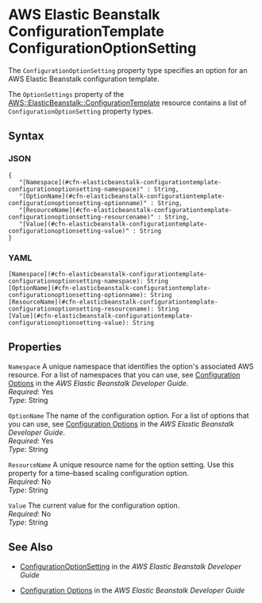 # AWS Elastic Beanstalk ConfigurationTemplate ConfigurationOptionSetting<a name="aws-properties-elasticbeanstalk-configurationtemplate-configurationoptionsetting"></a>

The `ConfigurationOptionSetting` property type specifies an option for an AWS Elastic Beanstalk configuration template\.

The `OptionSettings` property of the [AWS::ElasticBeanstalk::ConfigurationTemplate](aws-resource-beanstalk-configurationtemplate.md) resource contains a list of `ConfigurationOptionSetting` property types\.

## Syntax<a name="w3ab2c21c14d780b7"></a>

### JSON<a name="aws-properties-elasticbeanstalk-configurationtemplate-configurationoptionsetting-syntax.json"></a>

```
{
   "[Namespace](#cfn-elasticbeanstalk-configurationtemplate-configurationoptionsetting-namespace)" : String,
   "[OptionName](#cfn-elasticbeanstalk-configurationtemplate-configurationoptionsetting-optionname)" : String,
   "[ResourceName](#cfn-elasticbeanstalk-configurationtemplate-configurationoptionsetting-resourcename)" : String,
   "[Value](#cfn-elasticbeanstalk-configurationtemplate-configurationoptionsetting-value)" : String
}
```

### YAML<a name="aws-properties-elasticbeanstalk-configurationtemplate-configurationoptionsetting-syntax.yaml"></a>

```
[Namespace](#cfn-elasticbeanstalk-configurationtemplate-configurationoptionsetting-namespace): String
[OptionName](#cfn-elasticbeanstalk-configurationtemplate-configurationoptionsetting-optionname): String
[ResourceName](#cfn-elasticbeanstalk-configurationtemplate-configurationoptionsetting-resourcename): String
[Value](#cfn-elasticbeanstalk-configurationtemplate-configurationoptionsetting-value): String
```

## Properties<a name="w3ab2c21c14d780b9"></a>

`Namespace`  <a name="cfn-elasticbeanstalk-configurationtemplate-configurationoptionsetting-namespace"></a>
A unique namespace that identifies the option's associated AWS resource\. For a list of namespaces that you can use, see [Configuration Options](http://docs.aws.amazon.com//elasticbeanstalk/latest/dg/command-options.html) in the *AWS Elastic Beanstalk Developer Guide*\.  
*Required*: Yes  
*Type*: String

`OptionName`  <a name="cfn-elasticbeanstalk-configurationtemplate-configurationoptionsetting-optionname"></a>
The name of the configuration option\. For a list of options that you can use, see [Configuration Options](http://docs.aws.amazon.com/elasticbeanstalk/latest/dg/command-options.html) in the *AWS Elastic Beanstalk Developer Guide*\.  
*Required*: Yes  
*Type*: String

`ResourceName`  <a name="cfn-elasticbeanstalk-configurationtemplate-configurationoptionsetting-resourcename"></a>
A unique resource name for the option setting\. Use this property for a time–based scaling configuration option\.  
*Required*: No  
*Type*: String

`Value`  <a name="cfn-elasticbeanstalk-configurationtemplate-configurationoptionsetting-value"></a>
The current value for the configuration option\.  
*Required*: No  
*Type*: String

## See Also<a name="w3ab2c21c14d780c11"></a>

+ [ConfigurationOptionSetting](http://docs.aws.amazon.com/elasticbeanstalk/latest/api/API_ConfigurationOptionSetting.html) in the *AWS Elastic Beanstalk Developer Guide*

+ [Configuration Options](http://docs.aws.amazon.com/elasticbeanstalk/latest/dg/command-options.html) in the *AWS Elastic Beanstalk Developer Guide*